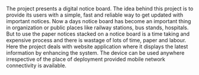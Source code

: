 The project presents a digital notice board. The idea behind this project is to provide its users with a simple, fast and reliable way to get updated with important notices. Now a days notice board has become an important thing in organization or public places like railway stations, bus stands, hospitals. But to use the paper notices stacked on a notice board is a time taking and expensive process and there is wastage of lots of time, paper and labour. Here the project deals with website application where it displays the latest information by enhancing the system. The device can be used anywhere irrespective of the place of deployment provided mobile network connectivity is available.
